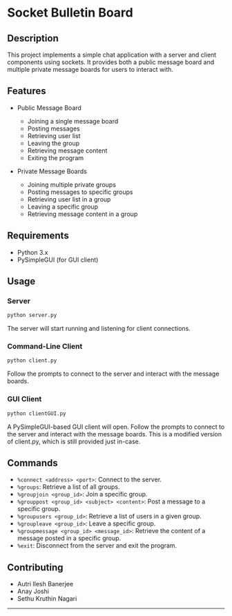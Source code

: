 # Socket Bulletin Board

## Description

This project implements a simple chat application with a server and client components using sockets. It provides both a public message board and multiple private message boards for users to interact with.

## Features

- Public Message Board
  - Joining a single message board
  - Posting messages
  - Retrieving user list
  - Leaving the group
  - Retrieving message content
  - Exiting the program

- Private Message Boards
  - Joining multiple private groups
  - Posting messages to specific groups
  - Retrieving user list in a group
  - Leaving a specific group
  - Retrieving message content in a group

## Requirements

- Python 3.x
- PySimpleGUI (for GUI client)

## Usage

### Server

```bash
python server.py
```

The server will start running and listening for client connections.

### Command-Line Client

```bash
python client.py
```

Follow the prompts to connect to the server and interact with the message boards.

### GUI Client

```bash
python clientGUI.py
```

A PySimpleGUI-based GUI client will open. Follow the prompts to connect to the server and interact with the message boards. This is a modified version of client.py, which is still provided just in-case.

## Commands

- `%connect <address> <port>`: Connect to the server.
- `%groups`: Retrieve a list of all groups.
- `%groupjoin <group_id>`: Join a specific group.
- `%grouppost <group_id> <subject> <content>`: Post a message to a specific group.
- `%groupusers <group_id>`: Retrieve a list of users in a given group.
- `%groupleave <group_id>`: Leave a specific group.
- `%groupmessage <group_id> <message_id>`: Retrieve the content of a message posted in a specific group.
- `%exit`: Disconnect from the server and exit the program.


## Contributing

- Autri Ilesh Banerjee
- Anay Joshi
- Sethu Kruthin Nagari
---